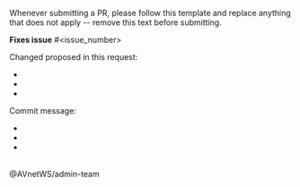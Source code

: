 Whenever submitting a PR, please follow this template and replace anything that does not apply -- remove this text before submitting.**Fixes issue** #<issue_number><br />Changed proposed in this request:---Commit message:---<br />@AVnetWS/admin-team